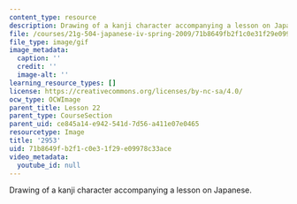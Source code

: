 ```yaml
---
content_type: resource
description: Drawing of a kanji character accompanying a lesson on Japanese.
file: /courses/21g-504-japanese-iv-spring-2009/71b8649fb2f1c0e31f29e09978c33ace_2953.gif
file_type: image/gif
image_metadata:
  caption: ''
  credit: ''
  image-alt: ''
learning_resource_types: []
license: https://creativecommons.org/licenses/by-nc-sa/4.0/
ocw_type: OCWImage
parent_title: Lesson 22
parent_type: CourseSection
parent_uid: ce845a14-e942-541d-7d56-a411e07e0465
resourcetype: Image
title: '2953'
uid: 71b8649f-b2f1-c0e3-1f29-e09978c33ace
video_metadata:
  youtube_id: null
---
```

Drawing of a kanji character accompanying a lesson on Japanese.
